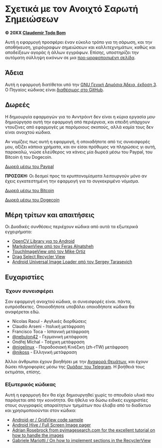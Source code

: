 Σχετικά με τον Ανοιχτό Σαρωτή Σημειώσεων
=======================

**© 20XX [Claudemir Todo Bom](http://todobom.com)**

Αυτή η εφαρμογή προσφέρει έναν εύκολο τρόπο για τη σάρωση, και την αποθήκευση, χειρόγραφων σημειώσεων και καλλιτεχνημάτων, καθώς και αποδείξεων αγοράς ή άλλων εγγράφων. Επίσης, υποστηρίζει την αυτόματη σύλληψη εικόνων σε μια [προ-μορφοποιημένη σελίδα](https://github.com/ctodobom/OpenNoteScanner/raw/master/Page%20Templates/A4%20with%202%20pages.pdf).


Άδεια
-------

Αυτή η εφαρμογή διατίθεται υπό την [GNU Γενική Δημόσια Άδεια, έκδοση 3](http://www.gnu.org/licenses/gpl.txt). Ο Πηγαίος κώδικας είναι [διαθέσιμος στο GitHub](http://github.com/ctodobom/OpenNoteScanner).

Δωρεές
---------

Η δημιουργία εφαρμογών για το Ανντρόιντ δεν είναι η κύρια εργασία μου· δημιούργησα αυτή την εφαρμογή από περιέργεια, και επειδή υπάρχουν ντουζίνες από εφαρμογές με παρόμοιους σκοπούς, αλλά καμία τους δεν είναι ανοιχτού κώδικα.

Αν νομίζεις πως αυτή η εφαρμογή, ή οποιαδήποτε από τις συνεισφορές μου, αξίζει κάποια χρήματα, και αν είσαι πρόθυμος να πληρώσεις γι αυτή, παρακαλώ, νιώσε ελεύθερος να κάνεις μία δωρεά μέσω του Paypal, του Bitcoin ή του Dogecoin.

[Δωρεά μέσω του Paypal](https://www.paypal.com/cgi-bin/webscr?cmd=_s-xclick&hosted_button_id=X6XHVCPMRQEL4)

**ΠΡΟΣΟΧΗ:** Οι δεσμοί προς τα κρυπτονομίσματα λειτουργούν μόνο αν έχεις εγκατεστημένη την εφαρμογή για το συγκεκριμένο νόμισμα.

[Δωρεά μέσω του Bitcoin](bitcoin:1H5tqKZoWdqkR54PGe9w67EzBnLXHBFmt9)

[Δωρεά μέσω του Dogecoin](dogecoin:DFBaP724XR3rfs9wFahBd353yFkgkqatvd)


Μέρη τρίτων και απαιτήσεις
----------------------------------

Οι Δυαδικές συνθέσεις περιέχουν κώδικα από αυτά τα εξωτερικά εγχειρήματα:

* [OpenCV Library για το Android](http://www.opencv.org)
* [MarkdownView από τον Feras Alnatsheh](https://github.com/falnatsheh/MarkdownView)
* [TouchImageView από τον Mike Ortiz](https://github.com/MikeOrtiz/TouchImageView)
* [Drag Select Recycler View](https://github.com/afollestad/drag-select-recyclerview)
* [Android Universal Image Loader από τον Sergey Tarasevich](https://github.com/nostra13/Android-Universal-Image-Loader)

Ευχαριστίες
------

### Έχουν συνεισφέρει

Σαν εφαρμογή ανοιχτού κώδικα, οι συνεισφορές είναι. πάντα, ευπρόσδεκτες. Οποιοσδήποτε υποβάλει οποιοδήποτε κώδικα θα αναφέρεται εδώ.

* Nicolas Raoul - Αγγλικές διορθώσεις
* Claudio Arseni - Ιταλική μετάφραση
* Francisco Toca - Ισπανική μετάφραση
* [@nebulon42](https://github.com/nebulon42) - Γερμανική μετάφραση
* Ondřej Míchal - Τσέχικη μετάφραση
* [@nigelinux](https://github.com/nigelinux) - Παραδοσιακή Κινέζικη (zh-rTW) μετάφραση
* [@nikoss](https://github.com/nikoss) - Ελληνική μετάφραση

Άλλοι άνθρωποι έχουν βοηθήσει με την [Αναφορά Θεμάτων](https://github.com/ctodobom/OpenNoteScanner/issues), και έχουν δώσει πληροφορίες μέσω της [Ομάδας του Telegram](https://telegram.me/joinchat/CGzsxQgjl8CyAZNrTG0qZg). Η βοήθειά τους εκτιμάται, επίσης.

### Εξωτερικός κώδικας

Αυτή η εφαρμογή δεν θα είχε δημιουργηθεί χωρίς το σπουδαίο υλικό που παράγεται από την κοινότητα. Θα ήθελα να δώσω ειδικές ευχαριστίες στους συγγραφείς απαραίτητων τμημάτων που έλαβα από το διαδίκτυο και χρησιμοποιούνται στον κώδικα:

* [Android-er / GridView code sample](http://android-er.blogspot.com.br/2012/07/gridview-loading-photos-from-sd-card.html)
* [Android Hive / Full Screen Image pager](http://www.androidhive.info/2013/09/android-fullscreen-image-slider-with-swipe-and-pinch-zoom-gestures/)
* [Adrian Rosebrock from pyimagesearch.com for the excellent tutorial on how to handle the images](http://www.pyimagesearch.com/2014/09/01/build-kick-ass-mobile-document-scanner-just-5-minutes/)
* [Gabriele Mariotti / On how to implement sections in the RecyclerView](https://gist.github.com/gabrielemariotti/e81e126227f8a4bb339c)
